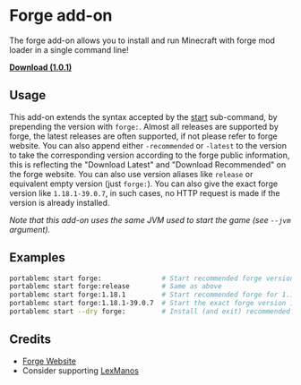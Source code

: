 # Forge add-on
The forge add-on allows you to install and run Minecraft with forge mod loader in a single command 
line!

[**Download (1.0.1)**](https://minhaskamal.github.io/DownGit/#/home?url=https://github.com/mindstorm38/portablemc/tree/master/addons/forge)

## Usage
This add-on extends the syntax accepted by the [start](/README.md#start-the-game) sub-command, by 
prepending the version with `forge:`. Almost all releases are supported by forge, the latest 
releases are often supported, if not please refer to forge website. You can also append either
`-recommended` or `-latest` to the version to take the corresponding version according to the
forge public information, this is reflecting the "Download Latest" and "Download Recommended" on
the forge website. You can also use version aliases like `release` or equivalent empty version 
(just `forge:`). You can also give the exact forge version like `1.18.1-39.0.7`, in such cases,
no HTTP request is made if the version is already installed.

*Note that this add-on uses the same JVM used to start the game (see `--jvm` argument).*

## Examples
```sh
portablemc start forge:               # Start recommended forge version for latest release
portablemc start forge:release        # Same as above
portablemc start forge:1.18.1         # Start recommended forge for 1.18.1
portablemc start forge:1.18.1-39.0.7  # Start the exact forge version 1.18.1-39.0.7
portablemc start --dry forge:         # Install (and exit) recommended forge version for latest release
```

## Credits
- [Forge Website](https://files.minecraftforge.net/net/minecraftforge/forge/)
- Consider supporting [LexManos](https://www.patreon.com/LexManos/)
